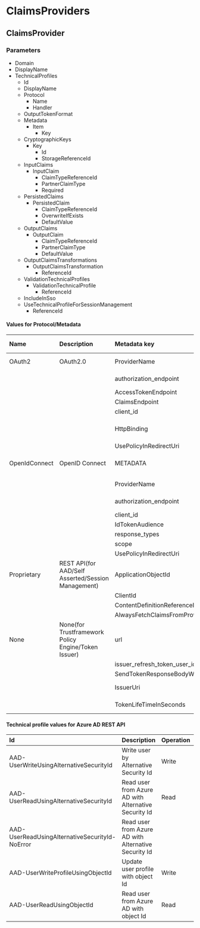 # ClaimsProviders
## ClaimsProvider
### Parameters
- Domain
- DisplayName
- TechnicalProfiles
    - Id
    - DisplayName
    - Protocol
        - Name
        - Handler
    - OutputTokenFormat
    - Metadata
        - Item
            - Key
    - CryptographicKeys
        - Key
            - Id
            - StorageReferenceId
    - InputClaims
        - InputClaim
            - ClaimTypeReferenceId
            - PartnerClaimType
            - Required
    - PersistedClaims
        - PersistedClaim
            - ClaimTypeReferenceId
            - OverwriteIfExists
            - DefaultValue
    - OutputClaims
        - OutputClaim
            - ClaimTypeReferenceId
            - PartnerClaimType
            - DefaultValue
    - OutputClaimsTransformations
        - OutputClaimsTransformation
            - ReferenceId
    - ValidationTechnicalProfiles
        - ValidationTechnicalProfile
            - ReferenceId
    - IncludeInSso
    - UseTechnicalProfileForSessionManagement
        - ReferenceId
        
#### Values for Protocol/Metadata
| Name | Description | Metadata key | Metadata value |
|:--|:--|:--|:--|
| OAuth2 | OAuth2.0 | ProviderName | Identity Provider Name |
| | | authorization_endpoint | Authorization Endpoint |
| | | AccessTokenEndpoint | Token Endpoint|
| | | ClaimsEndpoint | Profile Endpoint |
| | | client_id | client id |
| | | HttpBinding | Binding method for xxx endpoint |
| | | UsePolicyInRedirectUri | |
| OpenIdConnect | OpenID Connect | METADATA | discovery(well-known) endpoint uri |
| | | ProviderName | Identity Provider Name |
| | | authorization_endpoint | Authorization Endpoint |
| | | client_id | client id |
| | | IdTokenAudience | aud |
| | | response_types | response type |
| | | scope | scope |
| | | UsePolicyInRedirectUri | |
| Proprietary | REST API(for AAD/Self Asserted/Session Management) | ApplicationObjectId | Application Object Id |
| | | ClientId | client id |
| | | ContentDefinitionReferenceId | |
| | | AlwaysFetchClaimsFromProvider | |
| None | None(for Trustframework Policy Engine/Token Issuer) | url | |
| | | issuer_refresh_token_user_identity_claim_type | |
| | | SendTokenResponseBodyWithJsonNumbers | |
| | | IssuerUri | SAML Token Issuer Uri |
| | | TokenLifeTimeInSeconds | SAML Token lifetime |

#### Technical profile values for Azure AD REST API
| Id | Description | Operation | InputClaimsTransformations | InputClaims | PersistedClaims | OutputClaims | Inherited |
|:--|:--|:--|:--|:--|:--|:--|:--|
| AAD-UserWriteUsingAlternativeSecurityId | Write user by Alternative Security Id | Write | CreateOtherMailsFromEmail | [Required]<br>AlternativeSecurityId | alternativeSecurityId<br>userPrincipalName<br>mailNickName<br>displayName | objectId<br>newUser | AAD-Common |
| AAD-UserReadUsingAlternativeSecurityId | Read user from Azure AD with Alternative Security Id | Read | | [Required]<br>AlternativeSecurityId | | objectId | AAD-Common |
| AAD-UserReadUsingAlternativeSecurityId-NoError | Read user from Azure AD with Alternative Security Id | | | | | | AAD-UserReadUsingAlternativeSecurityId |
| AAD-UserWriteProfileUsingObjectId | Update user profile with object Id | Write | | [Required]<br>objectId | objectId | | AAD-Common |
| AAD-UserReadUsingObjectId| Read user from Azure AD with object Id | Read | | [Required]<br>objectId | | | AAD-Common |
